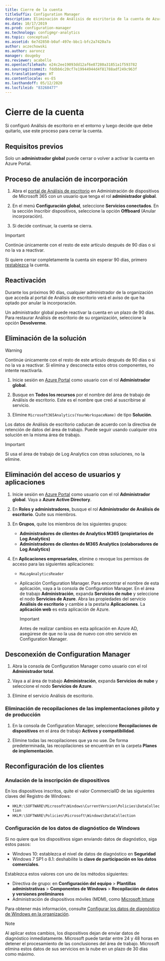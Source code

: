 ```yaml
---
title: Cierre de la cuenta
titleSuffix: Configuration Manager
description: Eliminación de Análisis de escritorio de la cuenta de Azure
ms.date: 10/17/2019
ms.prod: configuration-manager
ms.technology: configmgr-analytics
ms.topic: conceptual
ms.assetid: 6e7d2850-b0af-497e-bbc1-bfc2a7420a7a
author: aczechowski
ms.author: aaroncz
manager: dougeby
ms.reviewer: acabello
ms.openlocfilehash: e24c2ee19093dd12af6e87280a31851a1f593782
ms.sourcegitcommit: fddbb6c20cf7e19944944d4f81788adf249c963f
ms.translationtype: HT
ms.contentlocale: es-ES
ms.lasthandoff: 05/12/2020
ms.locfileid: "83268477"
---
```

# <a name="how-to-close-your-account"></a>Cierre de la cuenta

Si configuró Análisis de escritorio en el entorno y luego decide que debe quitarlo, use este proceso para cerrar la cuenta.

## <a name="prerequisites"></a>Requisitos previos

Solo un **administrador global** puede cerrar o volver a activar la cuenta en Azure Portal.

## <a name="process-to-offboard"></a>Proceso de anulación de incorporación

1. Abra el [portal de Análisis de escritorio](https://aka.ms/desktopanalytics) en Administración de dispositivos de Microsoft 365 con un usuario que tenga el rol **administrador global**.

1. En el menú **Configuración global**, seleccione **Servicios conectados**. En la sección Inscribir dispositivos, seleccione la opción **Offboard** (Anular incorporación).

1. Si decide continuar, la cuenta se cierra.

> [!Important]
> Continúe únicamente con el resto de este artículo después de 90 días o si no la va a reactivar.
>
> Si quiere cerrar completamente la cuenta sin esperar 90 días, primero [restablezca](account-reset.md) la cuenta.

## <a name="reactivate"></a>Reactivación

Durante los próximos 90 días, cualquier administrador de la organización que acceda al portal de Análisis de escritorio verá el aviso de que ha optado por anular la incorporación.

Un administrador global puede reactivar la cuenta en un plazo de 90 días. Para restaurar Análisis de escritorio de su organización, seleccione la opción **Devolverme**.

## <a name="delete-the-solution"></a>Eliminación de la solución

> [!Warning]
> Continúe únicamente con el resto de este artículo después de 90 días o si no la va a reactivar. Si elimina y desconecta estos otros componentes, no intente reactivarla.

1. Inicie sesión en [Azure Portal](https://portal.azure.com) como usuario con el rol **Administrador global**.

1. Busque en **Todos los recursos** por el nombre del área de trabajo de Análisis de escritorio. Este es el nombre que creó al suscribirse al servicio.

1. Elimine `Microsoft365Analytics(YourWorkspaceName)` de tipo **Solución**.

Los datos de Análisis de escritorio caducan de acuerdo con la directiva de retención de datos del área de trabajo. Puede seguir usando cualquier otra solución en la misma área de trabajo.

> [!Important]  
> Si usa el área de trabajo de Log Analytics con otras soluciones, no la elimine.

## <a name="remove-user-and-app-access"></a>Eliminación del acceso de usuarios y aplicaciones

1. Inicie sesión en [Azure Portal](https://portal.azure.com) como usuario con el rol **Administrador global**. Vaya a **Azure Active Directory**.

1. En **Roles y administradores**, busque el rol **Administrador de Análisis de escritorio**. Quite sus miembros.

1. En **Grupos**, quite los miembros de los siguientes grupos:

    - **Administradores de clientes de Analytics M365 (propietarios de Log Analytics)**
    - **Administradores de clientes de M365 Analytics (colaboradores de Log Analytics)**

1. En **Aplicaciones empresariales**, elimine o revoque los permisos de acceso para las siguientes aplicaciones:

    - `MaLogAnalyticsReader`

    - Aplicación Configuration Manager. Para encontrar el nombre de esta aplicación, vaya a la consola de Configuration Manager. En el área de trabajo **Administración**, expanda **Servicios de nube** y seleccione el nodo **Servicios de Azure**. Abra las propiedades del servicio **Análisis de escritorio** y cambie a la pestaña **Aplicaciones**. La **aplicación web** es esta aplicación de Azure.

        > [!Important]  
        > Antes de realizar cambios en esta aplicación en Azure AD, asegúrese de que no la usa de nuevo con otro servicio en Configuration Manager.

## <a name="disconnect-configuration-manager"></a>Desconexión de Configuration Manager

1. Abra la consola de Configuration Manager como usuario con el rol **Administrador total**.

1. Vaya a al área de trabajo **Administración**, expanda **Servicios de nube** y seleccione el nodo **Servicios de Azure**.

1. Elimine el servicio Análisis de escritorio.

### <a name="delete-collections-for-the-pilot-and-production-deployments"></a>Eliminación de recopilaciones de las implementaciones piloto y de producción

1. En la consola de Configuration Manager, seleccione **Recopilaciones de dispositivos** en el área de trabajo **Activos y compatibilidad**.

1. Elimine todas las recopilaciones que ya no use. De forma predeterminada, las recopilaciones se encuentran en la carpeta **Planes de implementación**.  

## <a name="reconfigure-clients"></a>Reconfiguración de los clientes

### <a name="unenroll-devices"></a>Anulación de la inscripción de dispositivos

En los dispositivos inscritos, quite el valor CommercialID de las siguientes claves del Registro de Windows:

- `HKLM:\SOFTWARE\Microsoft\Windows\CurrentVersion\Policies\DataCollection`
- `HKLM:\SOFTWARE\Policies\Microsoft\Windows\DataCollection`

### <a name="windows-diagnostic-data-configuration"></a>Configuración de los datos de diagnóstico de Windows

Si no quiere que los dispositivos sigan enviando datos de diagnóstico, siga estos pasos:

- Windows 10: establezca el nivel de datos de diagnóstico en **Seguridad**
- Windows 7 SP1 o 8.1: deshabilite la **clave de participación en los datos comerciales**.

Establezca estos valores con uno de los métodos siguientes:

- Directiva de grupo: en **Configuración del equipo** > **Plantillas administrativas** > **Componentes de Windows** > **Recopilación de datos y versiones preliminares**
- Administración de dispositivos móviles (MDM), como [Microsoft Intune](https://docs.microsoft.com/intune/device-restrictions-windows-10#reporting-and-telemetry)

Para obtener más información, consulte [Configurar los datos de diagnóstico de Windows en la organización](https://docs.microsoft.com/windows/privacy/configure-windows-diagnostic-data-in-your-organization).

> [!NOTE]  
> Al aplicar estos cambios, los dispositivos dejan de enviar datos de diagnóstico inmediatamente. Microsoft puede tardar entre 24 y 48 horas en detener el procesamiento de las conclusiones del área de trabajo. Microsoft elimina estos datos de sus servicios en la nube en un plazo de 30 días como máximo.
